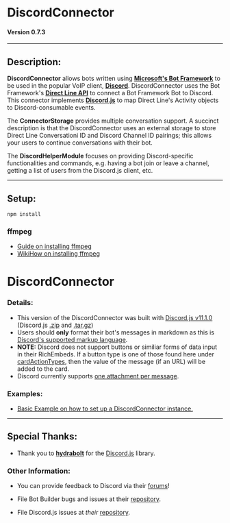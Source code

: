 # DiscordConnector 

#### Version 0.7.3

___

## Description:

**DiscordConnector** allows bots written using **[Microsoft's Bot Framework][botframework]** to be used in the popular VoIP client, **[Discord][discordapp]**. DiscordConnector uses the Bot Framework's **[Direct Line API][directline]** to connect a Bot Framework Bot to Discord. This connector implements **[Discord.js][discord.js]** to map Direct Line's Activity objects to Discord-consumable events.

The **ConnectorStorage** provides multiple conversation support. A succinct description is that the DiscordConnector uses an external storage to store Direct Line Conversationi ID and Discord Channel ID pairings; this allows your users to continue conversations with their bot.

The **DiscordHelperModule** focuses on providing Discord-specific functionalities and commands, e.g. having a bot join or leave a channel, getting a list of users from the Discord.js client, etc.  

___

## Setup:
```
npm install
```

### ffmpeg
- [Guide on installing ffmpeg][adaptlearning/ffmpeg]
- [WikiHow on installing ffmpeg][wikihow/ffmpeg]


# DiscordConnector



### Details:
- This version of the DiscordConnector was built with [Discord.js v11.1.0][Discordv11.1.0] (Discord.js [.zip][Discordv11.1.0Download] and [.tar.gz][Discordv11.1.0Download.tar.gz]) 
- Users should __only__ format their bot's messages in markdown as this is [Discord's supported markup language][discordmarkup].
- __NOTE:__ Discord does not support buttons or similiar forms of data input in their RichEmbeds. If a button type is one of those found here under [cardActionTypes][cardActionTypes], then the value of the message (if an URL) will be added to the card.
- Discord currently supports [one attachment per message][oneAttachmentLimit].

### Examples:
- [Basic Example on how to set up a DiscordConnector instance.][example_1]
___

## Special Thanks:
- Thank you to [**hydrabolt**][hydrabolt] for the [Discord.js][discord.jsGitHub] library.

### Other Information:
- You can provide feedback to Discord via their [forums][discordfeedback]!
- File Bot Builder bugs and issues at their [repository][botframeworkissues].
- File Discord.js issues at _their_ [repository][discord.jsissues].



  [botframework]: https://github.com/Microsoft/BotBuilder  
  [botframeworkissues]: https://github.com/Microsoft/BotBuilder/issues
  [discordapp]: https://discordapp.com
  [directline]: https://docs.microsoft.com/en-us/bot-framework/rest-api/bot-framework-rest-direct-line-3-0-concepts
  [discord.js]: https://discord.js.org
  [hydrabolt]: https://github.com/hydrabolt
  [discord.jsGitHub]: https://github.com/hydrabolt/discord.js/
  [discord.jsissues]: https://github.com/hydrabolt/discord.js/issues
  [Discordv11.1.0]: https://github.com/hydrabolt/discord.js/releases/tag/11.1.0
  [Discordv11.1.0Download]: https://github.com/hydrabolt/discord.js/archive/11.1.0.zip
  [Discordv11.1.0Download.tar.gz]: https://github.com/hydrabolt/discord.js/archive/11.1.0.tar.gz
  [discordmarkup]: https://support.discordapp.com/hc/en-us/articles/210298617-Markdown-Text-101-Chat-Formatting-Bold-Italic-Underline-
  [discordfeedback]: https://feedback.discordapp.com/forums/326712-discord-dream-land
  [adaptlearning/ffmpeg]: https://github.com/adaptlearning/adapt_authoring/wiki/Installing-FFmpeg
  [wikihow/ffmpeg]: http://www.wikihow.com/Install-FFmpeg-on-Windows
  [cardActionTypes]: ./Consts.js
  [oneAttachmentLimit]: https://feedback.discordapp.com/forums/326712-discord-dream-land/suggestions/17614645-attach-multiple-photos-to-messages-and-choose-if-t
  [example_1]: ./examples/example.js